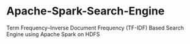 # Apache-Spark-Search-Engine
Term Frequency–Inverse Document Frequency (TF-IDF) Based Search Engine using Apache Spark on HDFS
